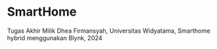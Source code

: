 # SmartHome
Tugas Akhir Milik Dhea Firmansyah, 
Universitas Widyatama,
Smarthome hybrid menggunakan Blynk,
2024
